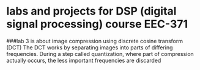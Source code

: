 # labs and projects for DSP (digital signal processing) course EEC-371

###lab 3 is about image compression using discrete cosine transform (DCT)
The DCT works by separating images into parts of differing frequencies. During a step called quantization, where part of compression actually occurs, the less important frequencies are discarded 
